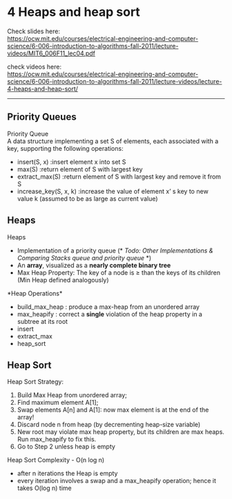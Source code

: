 4	Heaps and heap sort  
===

Check slides here:   
https://ocw.mit.edu/courses/electrical-engineering-and-computer-science/6-006-introduction-to-algorithms-fall-2011/lecture-videos/MIT6_006F11_lec04.pdf  

check videos here:  
https://ocw.mit.edu/courses/electrical-engineering-and-computer-science/6-006-introduction-to-algorithms-fall-2011/lecture-videos/lecture-4-heaps-and-heap-sort/  

---

## Priority Queues  
Priority Queue  
A data structure implementing a set S of elements, each associated with a key, supporting the following operations:  
+ insert(S, x)          :insert element x into set S
+ max(S)                :return element of S with largest key
+ extract_max(S)        :return element of S with largest key and remove it from S
+ increase_key(S, x, k) :increase the value of element x’ s key to new value k (assumed to be as large as current value)  

## Heaps  
Heaps  
+ Implementation of a priority queue (* *Todo: Other Implementations & Comparing Stacks queue and priority queue* *)
+ An **array**, visualized as a **nearly complete binary tree**
+ Max Heap Property: The key of a node is ≥ than the keys of its children (Min Heap defined analogously)  

\*Heap Operations\*  
- build_max_heap : produce a max-heap from an unordered array  
- max_heapify : correct a **single** violation of the heap property in a subtree at its root
- insert
- extract_max
- heap_sort

## Heap Sort  
Heap Sort Strategy:  
1. Build Max Heap from unordered array;  
2. Find maximum element A[1];  
3. Swap elements A[n] and A[1]: now max element is at the end of the array!  
4. Discard node n from heap (by decrementing heap-size variable)  
5. New root may violate max heap property, but its children are max heaps. Run max_heapify to fix this.  
6. Go to Step 2 unless heap is empty  

Heap Sort Complexity - O(n log n)  
- after n iterations the Heap is empty  
- every iteration involves a swap and a max_heapify operation; hence it takes O(log n) time  
